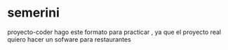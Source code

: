 # semerini
proyecto-coder
hago este formato para practicar , ya que el proyecto real quiero hacer un sofware para restaurantes

